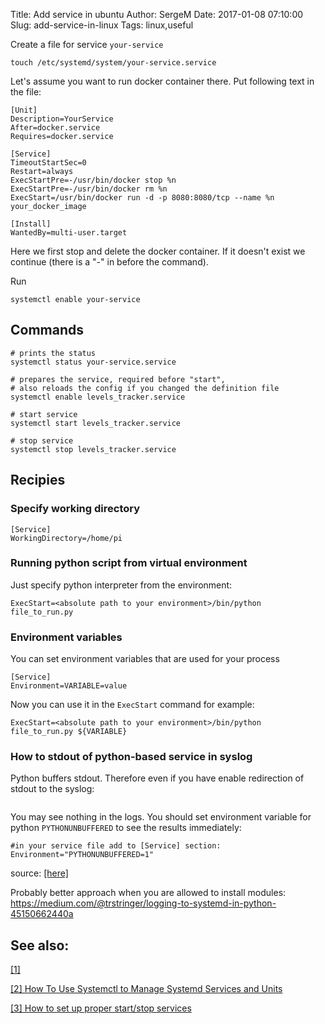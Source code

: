 Title: Add service in ubuntu 
Author: SergeM
Date: 2017-01-08 07:10:00
Slug: add-service-in-linux
Tags: linux,useful


Create a file for service `your-service`
```
touch /etc/systemd/system/your-service.service 
```

Let's assume you want to run docker container there. Put following text in the file:

```
[Unit]                                                                                                                                                                                                                                        
Description=YourService                                                                                                                                                                                                                           
After=docker.service                                                                                                                                                                                                                          
Requires=docker.service                                                                                                                                                                                                                       
                                                                                                                                                                                                                                              
[Service]                                                                                                                                                                                                                                     
TimeoutStartSec=0                                                                                                                                                                                                                             
Restart=always                                                                                                                                                                                                                                
ExecStartPre=-/usr/bin/docker stop %n                                                                                                                                                                                                         
ExecStartPre=-/usr/bin/docker rm %n                                                                                                                                                                                                           
ExecStart=/usr/bin/docker run -d -p 8080:8080/tcp --name %n your_docker_image
                                                                                                                                                                                                                                              
[Install]                                                                                                                                                                                                                                     
WantedBy=multi-user.target
```

Here we first stop and delete the docker container. If it doesn't exist we continue (there is a "-" in before the command).

Run
```
systemctl enable your-service 
```

## Commands 
```
# prints the status
systemctl status your-service.service  

# prepares the service, required before "start", 
# also reloads the config if you changed the definition file  
systemctl enable levels_tracker.service 

# start service
systemctl start levels_tracker.service 

# stop service
systemctl stop levels_tracker.service 
```



## Recipies
### Specify working directory
```
[Service]
WorkingDirectory=/home/pi
```

### Running python script from virtual environment 
Just specify python interpreter from the environment:
```
ExecStart=<absolute path to your environment>/bin/python file_to_run.py
```

### Environment variables
You can set environment variables that are used for your process
```
[Service]
Environment=VARIABLE=value
```
Now you can use it in the `ExecStart` command for example:
```
ExecStart=<absolute path to your environment>/bin/python file_to_run.py ${VARIABLE}
```
### How to stdout of python-based service in syslog

Python buffers stdout. Therefore even if you have enable redirection of stdout to the syslog:
```
```

You may see nothing in the logs. You should set environment variable for python `PYTHONUNBUFFERED` to see the results immediately:
```
#in your service file add to [Service] section:
Environment="PYTHONUNBUFFERED=1"
```

source: [[here]](https://unix.stackexchange.com/questions/164987/output-of-a-python-script-running-as-unit-is-out-of-order-while-shells-seems-unn)

Probably better approach when you are allowed to install modules: https://medium.com/@trstringer/logging-to-systemd-in-python-45150662440a



## See also: 

[[1]](https://askubuntu.com/questions/886024/auto-start-or-enable-service-on-boot-up-permanently-ubuntu-16-04-lts)

[[2] How To Use Systemctl to Manage Systemd Services and Units](https://www.digitalocean.com/community/tutorials/how-to-use-systemctl-to-manage-systemd-services-and-units)

[[3] How to set up proper start/stop services](https://blog.frd.mn/how-to-set-up-proper-startstop-services-ubuntu-debian-mac-windows/)
